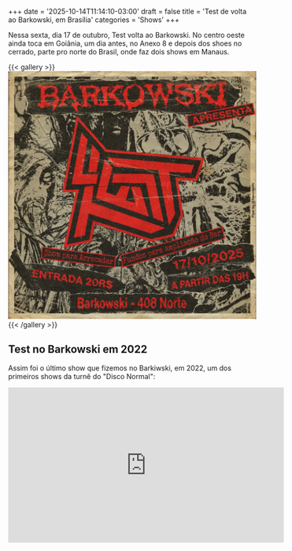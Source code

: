 +++
date = '2025-10-14T11:14:10-03:00'
draft = false
title = 'Test de volta ao Barkowski, em Brasília'
categories = 'Shows'
+++

Nessa sexta, dia 17 de outubro, Test volta ao Barkowski.
No centro oeste ainda toca em Goiânia, um dia antes, no Anexo 8 e depois dos shoes no cerrado, parte pro norte do Brasil, onde faz dois shows em Manaus.

{{< gallery >}}
<img src="barkowski-2025-flyer.png" class="grid-w50 md:grid-w33 xl:grid-w25" />
{{< /gallery >}}

## Test no Barkowski em 2022

Assim foi o último show que fizemos no Barkiwski, em 2022, um dos primeiros shows da turnê do "Disco Normal":

<div class="youtube-video-container">
  <iframe
    width="560"
    height="315"
    src="https://www.youtube.com/embed/Ei4l5eVrsgI"
    frameborder="0"
    allow="accelerometer; autoplay; encrypted-media; gyroscope; picture-in-picture"
    allowfullscreen
  ></iframe>
